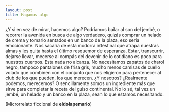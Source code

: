```yaml
---
layout: post
title: Hagamos algo
---
```

¿Y si en vez de mirar, hacemos algo? Podríamos bailar al son del jembé, o recorrer la avenida en busca de algo verdadero, quizás comprar un helado de crema y tomarlo sentados en un banco de la plaza, eso sería emocionante. Nos sacaría de esta modorra intestinal que atrapa nuestras almas y les quita hasta el último resquemor de esperanza. Estar, transcurrir, dejarse llevar, mecerse al compás del devenir de lo cotidiano es poco para nuestros cuerpos. Esta nada no alcanza. No necesitamos zapatos de charol negro, tampoco pantalones de frisa gris, mucho menos camisas de cuello volado que combinen con el conjunto que nos eligieron para pertenecer al club de los que pueden, los que merecen. ¿Y nosotros? ¿Realmente podemos, merecemos? O sencillamente somos un ingrediente más que sirve para completar la receta del guiso continental. No lo sé, tal vez un jembé, un helado y un banco en la plaza, sean lo que estamos necesitando.

(Microrrelato ficcional de **eldolapemario**)
